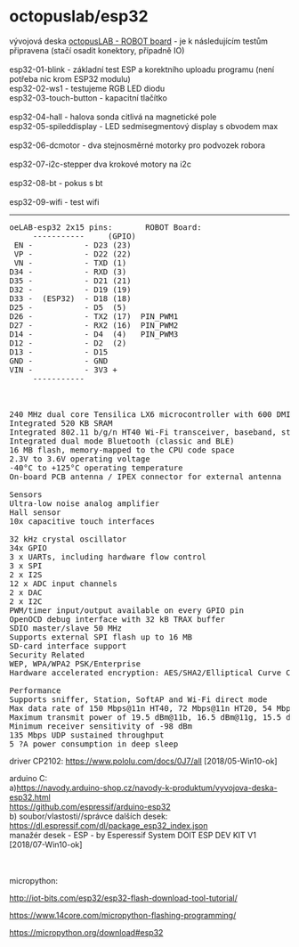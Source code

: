 # octopuslab/esp32

vývojová deska <a href="http://www.octopuslab.cz/index.php/vyvojove-desky/robot-board">octopusLAB - ROBOT board</a> - je k následujícím testům připravena (stačí osadit konektory, případně IO)<br />
<br />
esp32-01-blink	- základní test ESP a korektního uploadu programu (není potřeba nic krom ESP32 modulu)<br />
esp32-02-ws1	- testujeme RGB LED diodu<br />
esp32-03-touch-button - kapacitní tlačítko<br />	
esp32-04-hall	- halova sonda citlivá na magnetické pole<br />
esp32-05-spileddisplay - LED sedmisegmentový display s obvodem max<br />	
esp32-06-dcmotor - dva stejnosměrné motorky pro podvozek robora<br />	
esp32-07-i2c-stepper dva krokové motory na i2c<br />	
esp32-08-bt - pokus s bt<br />	
esp32-09-wifi - test wifi<br />
<hr />


<pre>
oeLAB-esp32 2x15 pins:       ROBOT Board:
     -----------     (GPIO)
 EN -           - D23 (23) 
 VP -           - D22 (22)
 VN -           - TXD (1)
D34 -           - RXD (3)
D35 -           - D21 (21)
D32 -           - D19 (19)
D33 -  (ESP32)  - D18 (18)
D25 -           - D5  (5)
D26 -           - TX2 (17)  PIN_PWM1 
D27 -           - RX2 (16)  PIN_PWM2
D14 -           - D4  (4)   PIN_PWM3
D12 -           - D2  (2)
D13 -           - D15
GND -           - GND
VIN -           - 3V3 +
     -----------



240 MHz dual core Tensilica LX6 microcontroller with 600 DMIPS
Integrated 520 KB SRAM
Integrated 802.11 b/g/n HT40 Wi-Fi transceiver, baseband, stack and LWIP
Integrated dual mode Bluetooth (classic and BLE)
16 MB flash, memory-mapped to the CPU code space
2.3V to 3.6V operating voltage
-40°C to +125°C operating temperature
On-board PCB antenna / IPEX connector for external antenna

Sensors	
Ultra-low noise analog amplifier
Hall sensor
10x capacitive touch interfaces

32 kHz crystal oscillator
34x GPIO	
3 x UARTs, including hardware flow control
3 x SPI
2 x I2S
12 x ADC input channels
2 x DAC
2 x I2C
PWM/timer input/output available on every GPIO pin
OpenOCD debug interface with 32 kB TRAX buffer
SDIO master/slave 50 MHz
Supports external SPI flash up to 16 MB
SD-card interface support
Security Related
WEP, WPA/WPA2 PSK/Enterprise
Hardware accelerated encryption: AES/SHA2/Elliptical Curve Cryptography/RSA-4096

Performance	
Supports sniffer, Station, SoftAP and Wi-Fi direct mode
Max data rate of 150 Mbps@11n HT40, 72 Mbps@11n HT20, 54 Mbps@11g, and 11 Mbps@11b
Maximum transmit power of 19.5 dBm@11b, 16.5 dBm@11g, 15.5 dBm@11n
Minimum receiver sensitivity of -98 dBm
135 Mbps UDP sustained throughput
5 ?A power consumption in deep sleep
</pre>



driver CP2102: https://www.pololu.com/docs/0J7/all [2018/05-Win10-ok]

arduino C:<br /> 
a)https://navody.arduino-shop.cz/navody-k-produktum/vyvojova-deska-esp32.html<br />
https://github.com/espressif/arduino-esp32<br />
b) soubor/vlastosti//správce dalších desek:<br />
https://dl.espressif.com/dl/package_esp32_index.json<br />
manažér desek - ESP - by Esperessif System 
DOIT ESP DEV KIT V1 [2018/07-Win10-ok]

<br /><br />
micropython:<br />

http://iot-bits.com/esp32/esp32-flash-download-tool-tutorial/<br />

https://www.14core.com/micropython-flashing-programming/<br />

https://micropython.org/download#esp32


